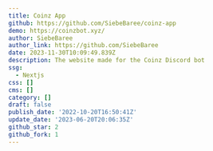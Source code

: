 ```yaml
---
title: Coinz App
github: https://github.com/SiebeBaree/coinz-app
demo: https://coinzbot.xyz/
author: SiebeBaree
author_link: https://github.com/SiebeBaree
date: 2023-11-30T10:09:49.839Z
description: The website made for the Coinz Discord bot
ssg:
  - Nextjs
css: []
cms: []
category: []
draft: false
publish_date: '2022-10-20T16:50:41Z'
update_date: '2023-06-20T20:06:35Z'
github_star: 2
github_fork: 1
---
```

